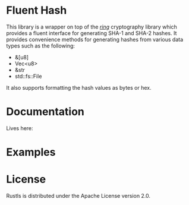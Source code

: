 # Fluent Hash

This library is a wrapper on top of the <a href = "https://github.com/briansmith/ring"><em>ring</em></a> cryptography 
library which provides a fluent interface for generating SHA-1 and SHA-2 hashes. It provides convenience methods for
generating hashes from various data types such as the following:
- &[u8]
- Vec\<u8\>
- &str
- std::fs::File

It also supports formatting the hash values as bytes or hex.

# Documentation
Lives here: 


# Examples




# License

Rustls is distributed under the Apache License version 2.0.